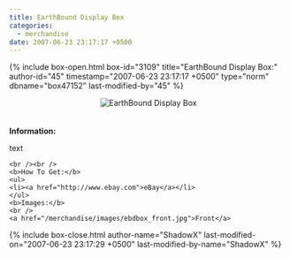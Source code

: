 ```yaml
---
title: EarthBound Display Box
categories:
  - merchandise
date: 2007-06-23 23:17:17 +0500
---
```

{% include box-open.html box-id="3109" title="EarthBound Display Box:" author-id="45" timestamp="2007-06-23 23:17:17 +0500" type="norm" dbname="box47152" last-modified-by="45" %}
	<center>
	<img src="/merchandise/images/ebdbox_title.jpg" border="0" alt="EarthBound Display Box" />
	</center>
	<br /><br />
	<b>Information:</b>
	<br />

text

	<br /><br />
	<b>How To Get:</b>
	<ul>
	<li><a href="http://www.ebay.com">eBay</a></li>
	</ul>
	<b>Images:</b>
	<br />
	<a href="/merchandise/images/ebdbox_front.jpg">Front</a>
{% include box-close.html author-name="ShadowX" last-modified-on="2007-06-23 23:17:29 +0500" last-modified-by-name="ShadowX" %}
